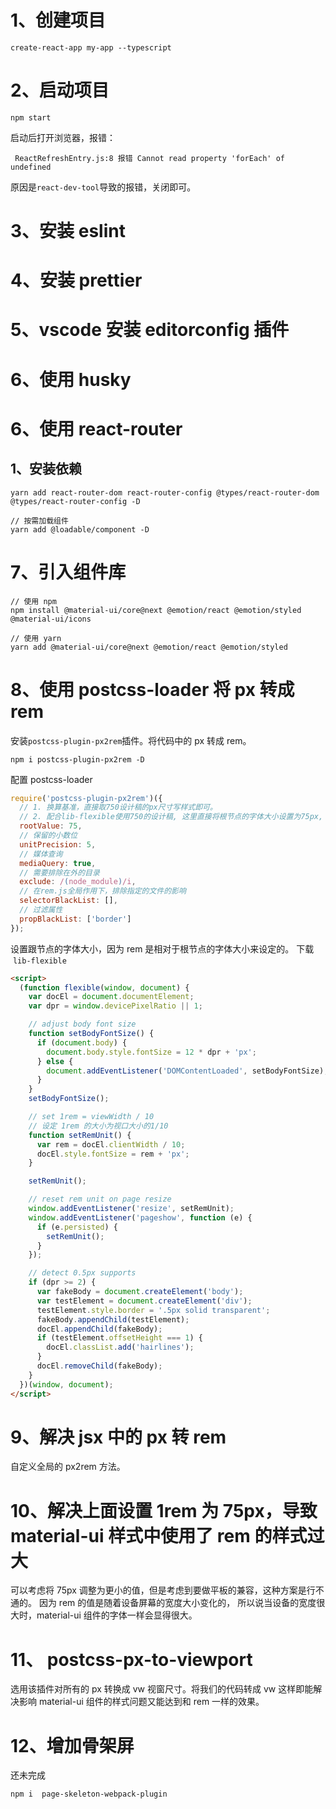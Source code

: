 # 1、创建项目

```
create-react-app my-app --typescript
```

# 2、启动项目

```
npm start
```

启动后打开浏览器，报错：

```
 ReactRefreshEntry.js:8 报错 Cannot read property 'forEach' of undefined
```

原因是`react-dev-tool`导致的报错，关闭即可。

# 3、安装 eslint

# 4、安装 prettier

# 5、vscode 安装 editorconfig 插件

# 6、使用 husky

# 6、使用 react-router

## 1、安装依赖

```shell
yarn add react-router-dom react-router-config @types/react-router-dom @types/react-router-config -D

// 按需加载组件
yarn add @loadable/component -D
```

# 7、引入组件库

```shell
// 使用 npm
npm install @material-ui/core@next @emotion/react @emotion/styled @material-ui/icons

// 使用 yarn
yarn add @material-ui/core@next @emotion/react @emotion/styled
```

# 8、使用 postcss-loader 将 px 转成 rem

安装`postcss-plugin-px2rem`插件。将代码中的 px 转成 rem。

```shell
npm i postcss-plugin-px2rem -D
```

配置 postcss-loader

```js
require('postcss-plugin-px2rem')({
  // 1. 换算基准，直接取750设计稿的px尺寸写样式即可。
  // 2. 配合lib-flexible使用750的设计稿, 这里直接将根节点的字体大小设置为75px, 此时750px对应的值应该是10rem
  rootValue: 75,
  // 保留的小数位
  unitPrecision: 5,
  // 媒体查询
  mediaQuery: true,
  // 需要排除在外的目录
  exclude: /(node_module)/i,
  // 在rem.js全局作用下，排除指定的文件的影响
  selectorBlackList: [],
  // 过滤属性
  propBlackList: ['border']
});
```

设置跟节点的字体大小，因为 rem 是相对于根节点的字体大小来设定的。
下载  `lib-flexible`

```html
<script>
  (function flexible(window, document) {
    var docEl = document.documentElement;
    var dpr = window.devicePixelRatio || 1;

    // adjust body font size
    function setBodyFontSize() {
      if (document.body) {
        document.body.style.fontSize = 12 * dpr + 'px';
      } else {
        document.addEventListener('DOMContentLoaded', setBodyFontSize);
      }
    }
    setBodyFontSize();

    // set 1rem = viewWidth / 10
    // 设定 1rem 的大小为视口大小的1/10
    function setRemUnit() {
      var rem = docEl.clientWidth / 10;
      docEl.style.fontSize = rem + 'px';
    }

    setRemUnit();

    // reset rem unit on page resize
    window.addEventListener('resize', setRemUnit);
    window.addEventListener('pageshow', function (e) {
      if (e.persisted) {
        setRemUnit();
      }
    });

    // detect 0.5px supports
    if (dpr >= 2) {
      var fakeBody = document.createElement('body');
      var testElement = document.createElement('div');
      testElement.style.border = '.5px solid transparent';
      fakeBody.appendChild(testElement);
      docEl.appendChild(fakeBody);
      if (testElement.offsetHeight === 1) {
        docEl.classList.add('hairlines');
      }
      docEl.removeChild(fakeBody);
    }
  })(window, document);
</script>
```

# 9、解决 jsx 中的 px 转 rem

自定义全局的 px2rem 方法。

# 10、解决上面设置 1rem 为 75px，导致 material-ui 样式中使用了 rem 的样式过大

可以考虑将 75px 调整为更小的值，但是考虑到要做平板的兼容，这种方案是行不通的。
因为 rem 的值是随着设备屏幕的宽度大小变化的， 所以说当设备的宽度很大时，material-ui 组件的字体一样会显得很大。

# 11、 postcss-px-to-viewport

选用该插件对所有的 px 转换成 vw 视窗尺寸。将我们的代码转成 vw 这样即能解决影响 material-ui 组件的样式问题又能达到和 rem 一样的效果。

# 12、增加骨架屏

还未完成

```
npm i  page-skeleton-webpack-plugin
```
